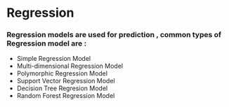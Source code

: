 # Regression 

### **Regression models are used for prediction , common types of Regression model are :**
* Simple Regression Model
* Multi-dimensional Regression Model
* Polymorphic Regression Model
* Support Vector Regression Model
* Decision Tree Regresion Model
* Random Forest Regression Model
